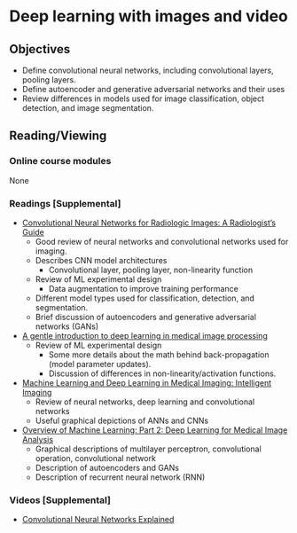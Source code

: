 # Deep learning with images and video
## Objectives
- Define convolutional neural networks, including convolutional layers, pooling layers.
- Define autoencoder and generative adversarial networks and their uses
- Review differences in models used for image classification, object detection, and image segmentation. 
## Reading/Viewing
### Online course modules
None
### Readings [Supplemental] 
- [Convolutional Neural Networks for Radiologic Images: A Radiologist’s Guide](https://pubs.rsna.org/doi/10.1148/radiol.2018180547)
  - Good review of neural networks and convolutional networks used for imaging.
  - Describes CNN model architectures
    - Convolutional layer, pooling layer, non-linearity function
  - Review of ML experimental design
    - Data augmentation to improve training performance
  - Different model types used for classification, detection, and segmentation.
  - Brief discussion of autoencoders and generative adversarial networks (GANs)
- [A gentle introduction to deep learning in medical image processing](https://www.sciencedirect.com/science/article/pii/S093938891830120X)
  - Review of ML experimental design
    - Some more details about the math behind back-propagation (model parameter updates).
    - Discussion of differences in non-linearity/activation functions.
- [Machine Learning and Deep Learning in Medical Imaging: Intelligent Imaging](https://pubmed.ncbi.nlm.nih.gov/31601480/)
  - Review of neural networks, deep learning and convolutional networks
  - Useful graphical depictions of ANNs and CNNs
- [Overview of Machine Learning: Part 2: Deep Learning for Medical Image Analysis](https://pubmed.ncbi.nlm.nih.gov/33038993/)
  - Graphical descriptions of multilayer perceptron, convolutional operation, convolutional network
  - Description of autoencoders and GANs
  - Description of recurrent neural network (RNN)
### Videos [Supplemental]
- [Convolutional Neural Networks Explained](https://www.youtube.com/watch?v=YRhxdVk_sIs)
